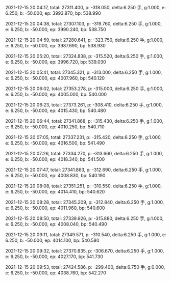 2021-12-15 20:04:17, total: 27311.400, p: -318.050, delta:6.250 手, g:1.000, e: 6.250, b: -50.000, ep: 3993.870, bp: 538.990

2021-12-15 20:04:38, total: 27307.103, p: -319.760, delta:6.250 手, g:1.000, e: 6.250, b: -50.000, ep: 3990.240, bp: 538.750

2021-12-15 20:04:59, total: 27280.641, p: -323.750, delta:6.250 手, g:1.000, e: 6.250, b: -50.000, ep: 3987.690, bp: 538.930

2021-12-15 20:05:20, total: 27324.838, p: -315.520, delta:6.250 手, g:1.000, e: 6.250, b: -50.000, ep: 3996.720, bp: 539.030

2021-12-15 20:05:41, total: 27345.321, p: -313.000, delta:6.250 手, g:1.000, e: 6.250, b: -50.000, ep: 4007.960, bp: 540.120

2021-12-15 20:06:02, total: 27353.278, p: -315.000, delta:6.250 手, g:1.000, e: 6.250, b: -50.000, ep: 4005.000, bp: 540.000

2021-12-15 20:06:23, total: 27373.261, p: -308.410, delta:6.250 手, g:1.000, e: 6.250, b: -50.000, ep: 4015.430, bp: 540.480

2021-12-15 20:06:44, total: 27341.868, p: -315.430, delta:6.250 手, g:1.000, e: 6.250, b: -50.000, ep: 4010.250, bp: 540.710

2021-12-15 20:07:05, total: 27337.231, p: -315.420, delta:6.250 手, g:1.000, e: 6.250, b: -50.000, ep: 4016.500, bp: 541.490

2021-12-15 20:07:26, total: 27334.270, p: -313.660, delta:6.250 手, g:1.000, e: 6.250, b: -50.000, ep: 4018.340, bp: 541.500

2021-12-15 20:07:47, total: 27341.863, p: -312.690, delta:6.250 手, g:1.000, e: 6.250, b: -50.000, ep: 4008.830, bp: 540.190

2021-12-15 20:08:08, total: 27351.251, p: -310.550, delta:6.250 手, g:1.000, e: 6.250, b: -50.000, ep: 4014.410, bp: 540.620

2021-12-15 20:08:28, total: 27345.209, p: -312.840, delta:6.250 手, g:1.000, e: 6.250, b: -50.000, ep: 4011.960, bp: 540.600

2021-12-15 20:08:50, total: 27339.926, p: -315.880, delta:6.250 手, g:1.000, e: 6.250, b: -50.000, ep: 4008.040, bp: 540.490

2021-12-15 20:09:11, total: 27349.571, p: -310.540, delta:6.250 手, g:1.000, e: 6.250, b: -50.000, ep: 4014.100, bp: 540.580

2021-12-15 20:09:32, total: 27370.835, p: -306.670, delta:6.250 手, g:1.000, e: 6.250, b: -50.000, ep: 4027.170, bp: 541.730

2021-12-15 20:09:53, total: 27424.586, p: -299.400, delta:6.750 手, g:0.000, e: 6.250, b: -50.000, ep: 4038.760, bp: 542.270
